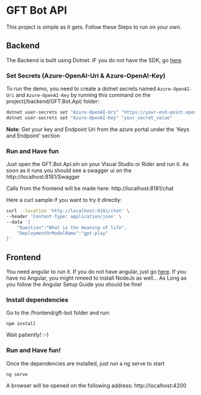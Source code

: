 # GFT Bot API

This project is simple as it gets. Follow these Steps to run on your own.

## Backend
The Backend is built using Dotnet. IF you do not have the SDK, go [here](https://dotnet.microsoft.com/en-us/download).
### Set Secrets (Azure-OpenAI-Uri & Azure-OpenAI-Key)
To run the demo, you need to create a dotnet secrets named `Azure-OpenAI-Uri` and `Azure-OpenAI-Key` by running this command on the project(/backend/GFT.Bot.Api) folder:
```bash
dotnet user-secrets set "Azure-OpenAI-Uri" "https://your-end-point.openai.azure.com"
dotnet user-secrets set "Azure-OpenAI-Key" "your_secret_value"
```
**Note**: Get your key and Endpoint Uri from the azure portal under the 'Keys and Endpoint' section

### Run and Have fun
Just open the GFT.Bot.Api.sln on your Visual Studio or Rider and run it.
As soon as it runs you should see a swagger ui on the 
http://localhost:8181/Swagger

Calls from the frontend will be made here:
http://localhost:8181/chat

Here a curl sample if you want to try it directly:
```bash
curl --location 'http://localhost:8181/chat' \
--header 'Content-Type: application/json' \
--data '{
    "Question":"What is the meaning of life",
    "DeploymentOrModelName":"gpt-play"
}'
```

## Frontend
You need angular to run it. If you do not have angular, just go [here](https://angular.io/guide/setup-local). If you have no Angular, you might nmeed to install NodeJs as well... As Long as you follow the Angular Setup Guide you should be fine!

### Install dependencies
Go to the /frontend/gft-bot folder and run:
```
npm install
```
Wait patiently! :-)

### Run and Have fun!
Once the dependencies are installed, just run a ng serve to start
```
ng serve
```

A browser will be opened on the following address:
http://localhost:4200

